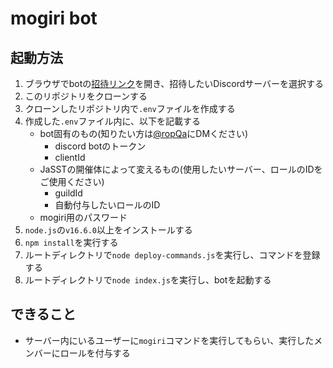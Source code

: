 # mogiri bot

## 起動方法
1. ブラウザでbotの[招待リンク](https://discord.com/api/oauth2/authorize?client_id=943515396806443058&permissions=8858371072&scope=bot)を開き、招待したいDiscordサーバーを選択する
1. このリポジトリをクローンする
1. クローンしたリポジトリ内で`.env`ファイルを作成する
1. 作成した`.env`ファイル内に、以下を記載する
	- bot固有のもの(知りたい方は[@ropQa](https://twitter.com/ropQa)にDMください)
		- discord botのトークン
		- clientId
	- JaSSTの開催体によって変えるもの(使用したいサーバー、ロールのIDをご使用ください)
		- guildId
		- 自動付与したいロールのID
    - mogiri用のパスワード
1. `node.js`の`v16.6.0`以上をインストールする
1. `npm install`を実行する
1. ルートディレクトリで`node deploy-commands.js`を実行し、コマンドを登録する
1. ルートディレクトリで`node index.js`を実行し、botを起動する

## できること
- サーバー内にいるユーザーに`mogiri`コマンドを実行してもらい、実行したメンバーにロールを付与する
